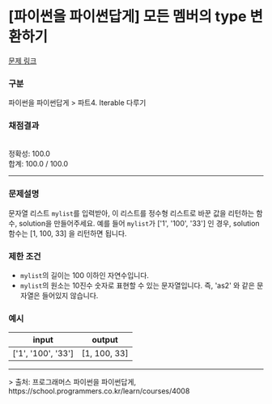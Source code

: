 # [파이썬을 파이썬답게] 모든 멤버의 type 변환하기

[문제 링크](https://school.programmers.co.kr/learn/courses/4008/lessons/72546) 

### 구분

파이썬을 파이썬답게 > 파트4. Iterable 다루기
### 채점결과

<br/>정확성: 100.0<br/>합계: 100.0 / 100.0

<hr>

### 문제설명

<p>문자열 리스트 <code>mylist</code>를 입력받아, 이 리스트를 정수형 리스트로 바꾼 값을 리턴하는 함수, solution을 만들어주세요. 예를 들어 <code>mylist</code>가 ['1', '100', '33'] 인 경우, solution 함수는 [1, 100, 33] 을 리턴하면 됩니다.</p>

### 제한 조건

<ul>
<li><code>mylist</code>의 길이는 100 이하인 자연수입니다.</li>
<li><code>mylist</code>의 원소는 10진수 숫자로 표현할 수 있는 문자열입니다. 즉, 'as2' 와 같은 문자열은 들어있지 않습니다.</li>
</ul>

###  예시

<table class="table">
        <thead><tr>
<th>input</th>
<th>output</th>
</tr>
</thead>
        <tbody><tr>
<td>['1', '100', '33']</td>
<td>[1, 100, 33]</td>
</tr>
</tbody>
      </table>

<hr>
> 출처: 프로그래머스 파이썬을 파이썬답게, https://school.programmers.co.kr/learn/courses/4008
